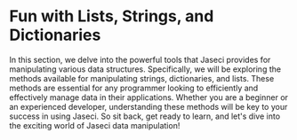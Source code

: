 # Fun with Lists, Strings, and Dictionaries

In this section, we delve into the powerful tools that Jaseci provides for manipulating various data structures. Specifically, we will be exploring the methods available for manipulating strings, dictionaries, and lists. These methods are essential for any programmer looking to efficiently and effectively manage data in their applications. Whether you are a beginner or an experienced developer, understanding these methods will be key to your success in using Jaseci. So sit back, get ready to learn, and let's dive into the exciting world of Jaseci data manipulation!